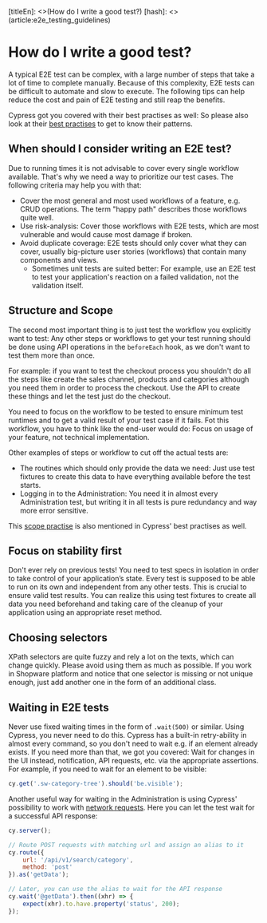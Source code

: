 [titleEn]: <>(How do I write a good test?)
[hash]: <>(article:e2e_testing_guidelines)

# How do I write a good test?

A typical E2E test can be complex, with a large number of steps that take a lot of time to complete manually. 
Because of this complexity, E2E tests can be difficult to automate and slow to execute. The following tips 
can help reduce the cost and pain of E2E testing and still reap the benefits.

Cypress got you covered with their best practises as well: So please also look at their
[best practises](https://docs.cypress.io/guides/references/best-practices.html) to get to know their patterns.

## When should I consider writing an E2E test?

Due to running times it is not advisable to cover every single workflow available. That's why we need a way to 
prioritize our test cases. The following criteria may help you with that:

* Cover the most general and most used workflows of a feature, e.g. CRUD operations. The term "happy path" describes
those workflows quite well. 
* Use risk-analysis: Cover those workflows with E2E tests, which are most vulnerable and would cause most damage 
if broken. 
* Avoid duplicate coverage: E2E tests should only cover what they can cover, usually big-picture user 
stories (workflows) that contain many components and views. 
  * Sometimes unit tests are suited better: For example, use an E2E test to test your application's reaction on a 
  failed validation, not the validation itself.

## Structure and Scope

The second most important thing is to just test the workflow you explicitly want to test: Any other steps or workflows 
to get your test running should be done using API operations in the `beforeEach` hook, as we don't want to test 
them more than once.

For example: if you want to test the checkout process you shouldn't do all the steps like create the sales channel, products and categories 
although you need them in order to process the checkout. Use the API to create these things and let the test just do the checkout.

You need to focus on the workflow to be tested to ensure minimum test runtimes and to get a valid
result of your test case if it fails. Fot this workflow, you have to think like the end-user would do: 
Focus on usage of your feature, not technical implementation.

Other examples of steps or workflow to cut off the actual tests are:
* The routines which should only provide the data we need: Just use test fixtures to create this data 
to have everything available before the test starts.
* Logging in to the Administration: You need it in almost every Administration test, but writing it in all tests is pure redundancy 
and way more error sensitive.

This [scope practise](https://docs.cypress.io/guides/references/best-practices.html#Organizing-Tests-Logging-In-Controlling-State)
is also mentioned in Cypress' best practises as well.

## Focus on stability first

Don't ever rely on previous tests! You need to test specs in isolation in order to take control of your
application’s state. Every test is supposed to be able to run on its own and independent from any other tests.
This is crucial to ensure valid test results. You can realize this using test fixtures to create all data you need 
beforehand and taking care of the cleanup of your application using an appropriate reset method.

## Choosing selectors

XPath selectors are quite fuzzy and rely a lot on the texts, which can change quickly.
Please avoid using them as much as possible. If you work in Shopware platform and notice that one selector is missing
or not unique enough, just add another one in the form of an additional class.

## Waiting in E2E tests

Never use fixed waiting times in the form of `.wait(500)` or similar. Using Cypress, you never need to do this.
Cypress has a built-in retry-ability in almost every command, so you don't need to wait e.g. if an element already
exists. If you need more than that, we got you covered: Wait for changes in the UI instead, notification, API requests, 
etc. via the appropriate assertions. For example, if you need to wait for an element 
to be visible:
```javascript
cy.get('.sw-category-tree').should('be.visible');
```

Another useful way for waiting in the Administration is using Cypress' possibility to work with 
[network requests](https://docs.cypress.io/guides/guides/network-requests.html). Here you can let the test wait for a 
successful API response: 

```javascript
cy.server();

// Route POST requests with matching url and assign an alias to it
cy.route({
    url: '/api/v1/search/category',
    method: 'post'
}).as('getData');

// Later, you can use the alias to wait for the API response
cy.wait('@getData').then((xhr) => {
    expect(xhr).to.have.property('status', 200);
});
```
